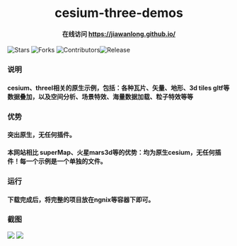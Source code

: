 <h1 align="center">cesium-three-demos</h1>

<h4 align="center">在线访问 <a target="_blank" href="https://jiawanlong.github.io/">https://jiawanlong.github.io/</a> </h4>

 ![Stars](https://img.shields.io/github/stars/jiawanlong/cesium-three-demos.svg?style=social) ![Forks](https://img.shields.io/github/forks/jiawanlong/cesium-three-demos.svg?style=social) ![Contributors](https://img.shields.io/github/contributors/jiawanlong/cesium-three-demos.svg)![Release](https://img.shields.io/github/v/release/jiawanlong/cesium-three-demos.svg)


### 说明

####  cesium、threel相关的原生示例，包括：各种瓦片、矢量、地形、3d tiles gltf等数据叠加，以及空间分析、场景特效、海量数据加载、粒子特效等等

### 优势
#### 突出原生，无任何插件。
#### 本网站相比 superMap、火星mars3d等的优势：均为原生cesium，无任何插件！每一个示例是一个单独的文件。

### 运行
#### 下载完成后，将完整的项目放在ngnix等容器下即可。

### 截图
<img src="https://jiawanlong.github.io/demo.png">
<img src="https://jiawanlong.github.io/demo1.png">